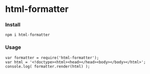 # html-formatter
### Install
```
npm i html-formatter
```

### Usage
```
var formatter = require('html-formatter');
var html = '<!doctype><html><head></head><body></body></html>';
console.log( formatter.render(html) );
```
